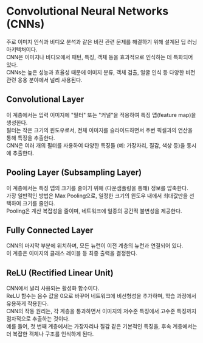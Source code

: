 # Convolutional Neural Networks (CNNs)
주로 이미지 인식과 비디오 분석과 같은 비전 관련 문제를 해결하기 위해 설계된 딥 러닝 아키텍처이다.  
CNN은 이미지나 비디오에서 패턴, 특징, 객체 등을 효과적으로 인식하는 데 특화되어 있다.  
CNNs는 높은 성능과 효율성 때문에 이미지 분류, 객체 검출, 얼굴 인식 등 다양한 비전 관련 응용 분야에서 널리 사용된다.

## Convolutional Layer
이 계층에서는 입력 이미지에 "필터" 또는 "커널"을 적용하여 특징 맵(feature map)을 생성한다.  
필터는 작은 크기의 윈도우로서, 전체 이미지를 슬라이드하면서 주변 픽셀과의 연산을 통해 특징을 추출한다.  
CNN은 여러 개의 필터를 사용하여 다양한 특징들 (예: 가장자리, 질감, 색상 등)을 동시에 추출한다.

## Pooling Layer (Subsampling Layer)
이 계층에서는 특징 맵의 크기를 줄이기 위해 (다운샘플링을 통해) 정보를 압축한다.  
가장 일반적인 방법은 Max Pooling으로, 일정한 크기의 윈도우 내에서 최대값만을 선택하여 크기를 줄인다.  
Pooling은 계산 복잡성을 줄이며, 네트워크에 일종의 공간적 불변성을 제공한다.

## Fully Connected Layer
CNN의 마지막 부분에 위치하며, 모든 뉴런이 이전 계층의 뉴런과 연결되어 있다.  
이 계층은 이미지의 클래스 레이블 등 최종 출력을 결정한다.

## ReLU (Rectified Linear Unit)
CNN에서 널리 사용되는 활성화 함수이다.  
ReLU 함수는 음수 값을 0으로 바꾸어 네트워크에 비선형성을 추가하며, 학습 과정에서 유용하게 작용한다.  
CNN의 작동 원리는, 각 계층을 통과하면서 이미지의 저수준 특징에서 고수준 특징까지 점차적으로 추출하는 것이다.  
예를 들어, 첫 번째 계층에서는 가장자리나 질감 같은 기본적인 특징을, 후속 계층에서는 더 복잡한 객체나 구조를 인식하게 된다.

